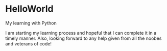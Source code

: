 # HelloWorld
My learning with Python 

I am starting my learning process and hopeful that I can complete it in a timely manner.
Also, looking forward to any help given from all the noobes and veterans of code!
